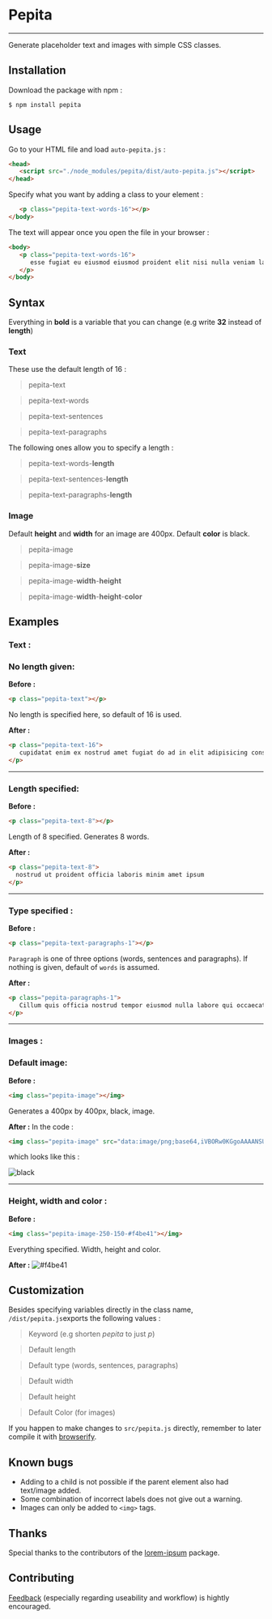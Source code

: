 # Pepita
----

Generate placeholder text and images with simple CSS classes.

## Installation

Download the package with npm :

``` console
$ npm install pepita
```


## Usage
Go to your HTML file and load `auto-pepita.js` :
``` html
<head>
   <script src="./node_modules/pepita/dist/auto-pepita.js"></script>
</head>
```

Specify what you want by adding a class to your element :
``` html <body>
   <p class="pepita-text-words-16"></p>
</body>
```

The text will appear once you open the file in your browser :
``` html
<body>
   <p class="pepita-text-words-16">
      esse fugiat eu eiusmod eiusmod proident elit nisi nulla veniam laboris labore ipsum ullamco elit irure
   </p>
</body>
```

## Syntax

Everything in **bold** is a variable that you can change (e.g write **32** instead of **length**)

### Text

These use the default length of 16 :

>pepita-text

>pepita-text-words

>pepita-text-sentences

>pepita-text-paragraphs

The following ones allow you to specify a length :

>pepita-text-words-**length**

>pepita-text-sentences-**length**

>pepita-text-paragraphs-**length**

### Image

Default **height** and **width** for an image are 400px. Default **color** is black.

>pepita-image

>pepita-image-**size**

>pepita-image-**width**-**height**

>pepita-image-**width**-**height**-**color**

## Examples
### Text :

### No length given:


**Before :**

``` html
<p class="pepita-text"></p>
```

No length is specified here, so default of 16 is used.

**After :**
``` html
<p class="pepita-text-16">
   cupidatat enim ex nostrud amet fugiat do ad in elit adipisicing consequat anim nisi veniam nisi
</p>
```

----

### Length specified:

**Before :**
``` html
<p class="pepita-text-8"></p>
```

Length of 8 specified. Generates 8 words.


**After :**
``` html
<p class="pepita-text-8">
  nostrud ut proident officia laboris minim amet ipsum
</p>
```

----

### Type specified :

**Before :**
``` html
<p class="pepita-text-paragraphs-1"></p>
```

`Paragraph` is one of three options (words, sentences and paragraphs). If nothing is given, default of `words` is assumed.


**After :**
``` html
<p class="pepita-paragraphs-1">
   Cillum quis officia nostrud tempor eiusmod nulla labore qui occaecat. Officia mollit quis excepteur velit magna qui officia cupidatat duis. Nisi anim pariatur exercitation quis aute. Nisi nostrud ea magna nostrud ea labore irure sint sint nostrud voluptate qui. Aliqua quis id anim sunt commodo. Officia incididunt do nulla ullamco laborum ex voluptate eu excepteur aliqua. Minim Lorem qui nisi officia esse adipisicing laborum cupidatat occaecat dolor mollit sit veniam aliqua.
</p>
```

----

### Images :

### Default image:

**Before :**
``` html
<img class="pepita-image"></img>
```

Generates a 400px by 400px, black, image.

**After :**
In the code :

``` html
<img class="pepita-image" src="data:image/png;base64,iVBORw0KGgoAAAANSUhEUgAAAZAAAAGQCAYAAACAvzbMAAAOGUlEQVR4Xu3VsQ0AIAwEsWT/oUFiA642NWmsl25n5oxHgAABAgQ+BVZAPsV8J0CAAIEnIC"></img>
```

which looks like this :

![](https://user-images.githubusercontent.com/24259317/74566053-e3817680-4f72-11ea-944e-27777e70c53b.png "black")

----

### Height, width and color :

**Before :**
``` html
<img class="pepita-image-250-150-#f4be41"></img>
```

Everything specified. Width, height and color.

**After :**
![](https://user-images.githubusercontent.com/24259317/74566056-e41a0d00-4f72-11ea-9803-03554c699130.png "#f4be41")

## Customization

Besides specifying variables directly in the class name, `/dist/pepita.js`exports the following values :

>Keyword (e.g shorten *pepita* to just *p*)

>Default length

>Default type (words, sentences, paragraphs)

>Default width

>Default height

>Default Color (for images)

If you happen to make changes to `src/pepita.js` directly, remember to later compile it with [browserify](http://browserify.org/).

## Known bugs
* Adding to a child  is not possible if the parent element also had text/image added.
* Some combination of incorrect labels does not give out a warning.
* Images can only be added to `<img>` tags.

## Thanks
Special thanks to the contributors of the [lorem-ipsum](https://www.npmjs.com/package/lorem-ipsum) package.

## Contributing
[Feedback](../../issues) (especially regarding useability and workflow) is hightly encouraged.
